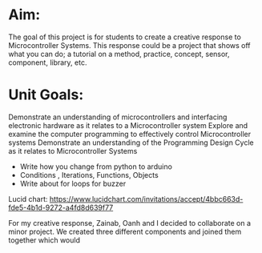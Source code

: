 # Aim: 

The goal of this project is for students to create a creative response to Microcontroller  Systems. This response could be a project that shows off what you can do; a tutorial on a method, practice, concept, sensor, component, library,  etc. 

# Unit Goals:
Demonstrate an understanding of microcontrollers and interfacing electronic hardware as it relates to a Microcontroller system 
Explore and examine the computer programming to effectively control Microcontroller systems
Demonstrate an understanding of the Programming Design Cycle as it relates to Microcontroller Systems

- Write how you change from python to arduino
- Conditions , Iterations, Functions, Objects
- Write about for loops for buzzer

Lucid chart:
https://www.lucidchart.com/invitations/accept/4bbc663d-fde5-4b1d-9272-a4fd8d639f77 

For my creative response, Zainab, Oanh and I decided to collaborate on a minor project. We created three different components and joined them together which would 

